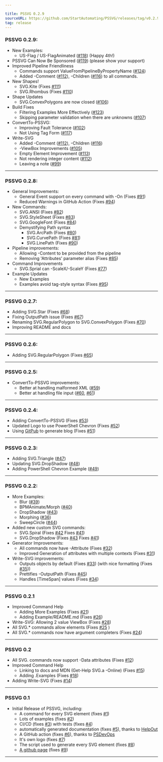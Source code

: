 ```yaml
---

title: PSSVG 0.2.9
sourceURL: https://github.com/StartAutomating/PSSVG/releases/tag/v0.2.9
tag: release
---
```

### PSSVG 0.2.9:

* New Examples:
  * US-Flag / US-FlagAnimated ([#118](https://github.com/StartAutomating/PSSVG/issues/118)) (Happy 4th!)
* PSSVG Can Now Be Sponsored ([#119](https://github.com/StartAutomating/PSSVG/issues/119)) (please show your support)
* Improved Pipeline Friendliness
  * Commands support ValueFromPipelineByPropertyName ([#124](https://github.com/StartAutomating/PSSVG/issues/124))
  * Added -Comment ([#112](https://github.com/StartAutomating/PSSVG/issues/112)), -Children ([#116](https://github.com/StartAutomating/PSSVG/issues/116)) to all commands.
* New Shapes!
  * SVG.Kite (Fixes [#111](https://github.com/StartAutomating/PSSVG/issues/111))
  * SVG.Rhombus (Fixes [#110](https://github.com/StartAutomating/PSSVG/issues/110))
* Shape Updates
  * SVG.ConvexPolygons are now closed ([#106](https://github.com/StartAutomating/PSSVG/issues/106))  
* Build Fixes
  * Filtering Examples More Effectively ([#123](https://github.com/StartAutomating/PSSVG/issues/123))
  * Skipping parameter validation when there are unknowns ([#107](https://github.com/StartAutomating/PSSVG/issues/107))
* ConvertTo-PSSVG:
  * Improving Fault Tolerance ([#102](https://github.com/StartAutomating/PSSVG/issues/102))
  * Not Using Tag Form ([#117](https://github.com/StartAutomating/PSSVG/issues/117))
* Write-SVG
  * Added -Comment ([#112](https://github.com/StartAutomating/PSSVG/issues/112)), -Children ([#116](https://github.com/StartAutomating/PSSVG/issues/116))
  * -ViewBox Improvements ([#105](https://github.com/StartAutomating/PSSVG/issues/105))
  * Empty Element Improvement ([#113](https://github.com/StartAutomating/PSSVG/issues/113))
  * Not rendering integer content ([#112](https://github.com/StartAutomating/PSSVG/issues/112))
  * Leaving a note ([#99](https://github.com/StartAutomating/PSSVG/issues/99))

---

### PSSVG 0.2.8:

* General Improvements:
  * General Event support on every command with -On (Fixes [#91](https://github.com/StartAutomating/PSSVG/issues/91))
  * Reduced Warnings in GitHub Action (Fixes [#94](https://github.com/StartAutomating/PSSVG/issues/94))
* New Commands:
  * SVG.ANSI (Fixes [#82](https://github.com/StartAutomating/PSSVG/issues/82))
  * SVG.StyleSheet (Fixes [#83](https://github.com/StartAutomating/PSSVG/issues/83))
  * SVG.GoogleFont (Fixes [#84](https://github.com/StartAutomating/PSSVG/issues/84))
  * Demystifying Path syntax
    * SVG.ArcPath (Fixes [#80](https://github.com/StartAutomating/PSSVG/issues/80))
    * SVG.CurvePath (Fixes [#81](https://github.com/StartAutomating/PSSVG/issues/81))
    * SVG.LinePath (Fixes [#90](https://github.com/StartAutomating/PSSVG/issues/90))
* Pipeline improvements:
  * Allowing -Content to be provided from the pipeline 
  * Removing 'Attributes' parameter alias (Fixes [#85](https://github.com/StartAutomating/PSSVG/issues/85))
* Command Improvements
  * SVG.Sprial can -ScaleX/-ScaleY (Fixes [#77](https://github.com/StartAutomating/PSSVG/issues/77))
* Example Updates
  * New Examples
  * Examples avoid tag-style syntax (Fixes [#95](https://github.com/StartAutomating/PSSVG/issues/95))

---

### PSSVG 0.2.7:
* Adding SVG.Star (Fixes [#68](https://github.com/StartAutomating/PSSVG/issues/68))
* Fixing OutputPath issue (Fixes [#67](https://github.com/StartAutomating/PSSVG/issues/67))
* Renaming SVG.RegularPolygon to SVG.ConvexPolygon (Fixes [#70](https://github.com/StartAutomating/PSSVG/issues/70))
* Improving README and docs

---

### PSSVG 0.2.6:
* Adding SVG.RegularPolygon (Fixes [#65](https://github.com/StartAutomating/PSSVG/issues/65))

---

### PSSVG 0.2.5:
* ConvertTo-PSSVG improvements:
  * Better at handling malformed XML ([#59](https://github.com/StartAutomating/PSSVG/issues/59))
  * Better at handling file input ([#60](https://github.com/StartAutomating/PSSVG/issues/60), [#61](https://github.com/StartAutomating/PSSVG/issues/61))

---

### PSSVG 0.2.4:
* Adding ConvertTo-PSSVG (Fixes [#53](https://github.com/StartAutomating/PSSVG/issues/53))
* Updated Logo to use PowerShell Chevron (Fixes [#52](https://github.com/StartAutomating/PSSVG/issues/52))
* Using [GitPub](https://github.com/StartAutomating/GitPub) to generate blog (Fixes [#51](https://github.com/StartAutomating/PSSVG/issues/51))

---

### PSSVG 0.2.3:
* Adding SVG.Triangle ([#47](https://github.com/StartAutomating/PSSVG/issues/47))
* Updating SVG.DropShadow ([#48](https://github.com/StartAutomating/PSSVG/issues/48))
* Adding PowerShell Chevron Example ([#49](https://github.com/StartAutomating/PSSVG/issues/49))

---

### PSSVG 0.2.2:
* More Examples:  
  * Blur ([#39](https://github.com/StartAutomating/PSSVG/issues/39))
  * BPMAnimate/Morph ([#40](https://github.com/StartAutomating/PSSVG/issues/40))
  * DropShadow ([#43](https://github.com/StartAutomating/PSSVG/issues/43))
  * Morphing ([#36](https://github.com/StartAutomating/PSSVG/issues/36))
  * SweepCircle ([#44](https://github.com/StartAutomating/PSSVG/issues/44))
* Added new custom SVG commands:
  * SVG.Spiral (Fixes [#42](https://github.com/StartAutomating/PSSVG/issues/42) Fixes [#41](https://github.com/StartAutomating/PSSVG/issues/41))
  * SVG.DropShadow (Fixes [#43](https://github.com/StartAutomating/PSSVG/issues/43) Fixes [#41](https://github.com/StartAutomating/PSSVG/issues/41))
* Generator Improvements:
  * All commands now have -Attribute (Fixes [#32](https://github.com/StartAutomating/PSSVG/issues/32))
  * Improved Generation of attributes with multiple contexts (Fixes [#31](https://github.com/StartAutomating/PSSVG/issues/31))
* Write-SVG improvements:
  * Outputs objects by default (Fixes [#33](https://github.com/StartAutomating/PSSVG/issues/33)) (with nice formatting (Fixes [#35](https://github.com/StartAutomating/PSSVG/issues/35)))
  * Prettifies -OutputPath (Fixes [#45](https://github.com/StartAutomating/PSSVG/issues/45))
  * Handles [TimeSpan] values (Fixes [#34](https://github.com/StartAutomating/PSSVG/issues/34))

---

### PSSVG 0.2.1
* Improved Command Help
  * Adding More Examples (Fixes [#21](https://github.com/StartAutomating/PSSVG/issues/21))
  * Adding Example/README.md (Fixes [#26](https://github.com/StartAutomating/PSSVG/issues/26))
* Write-SVG: Allowing 2 value ViewBox (Fixes [#28](https://github.com/StartAutomating/PSSVG/issues/28))
* All SVG.* commands allow elements (Fixes [#25](https://github.com/StartAutomating/PSSVG/issues/25) )
* All SVG.* commands now have argument completers (Fixes [#24](https://github.com/StartAutomating/PSSVG/issues/24))

---           

### PSSVG 0.2
* All SVG. commands now support -Data attributes (Fixes [#12](https://github.com/StartAutomating/PSSVG/issues/12))
* Improved Command Help
  * Linking to docs and MDN (Get-Help SVG.a -Online) (Fixes [#15](https://github.com/StartAutomating/PSSVG/issues/15))
  * Adding .Examples (Fixes [#18](https://github.com/StartAutomating/PSSVG/issues/18))  
* Adding Write-SVG (Fixes [#14](https://github.com/StartAutomating/PSSVG/issues/14))

---

### PSSVG 0.1
* Initial Release of PSSVG, including:
  * A command for every SVG element (fixes [#1](https://github.com/StartAutomating/PSSVG/issues/1))
  * Lots of examples (fixes [#2](https://github.com/StartAutomating/PSSVG/issues/2))
  * CI/CD (fixes [#3](https://github.com/StartAutomating/PSSVG/issues/3)) with tests (fixes [#4](https://github.com/StartAutomating/PSSVG/issues/4))
  * automatically generated documentation (fixes [#5](https://github.com/StartAutomating/PSSVG/issues/5)), thanks to [HelpOut](https://github.com/StartAutomating/HelpOut)
  * A GitHub action (fixes [#6](https://github.com/StartAutomating/PSSVG/issues/6)), thanks to [PSDevOps](https://github.com/StartAutomating/PSDevOps)
  * It's own logo (fixes [#7](https://github.com/StartAutomating/PSSVG/issues/7))
  * The script used to generate every SVG element (fixes [#8](https://github.com/StartAutomating/PSSVG/issues/8))
  * [A github page](https://PSSVG.start-automating.com) (fixes [#9](https://github.com/StartAutomating/PSSVG/issues/9))

---

